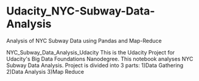 # Udacity_NYC-Subway-Data-Analysis
Analysis of NYC Subway Data using Pandas and Map-Reduce

NYC_Subway_Data_Analysis_Udacity
This is the Udacity Project for Udacity's Big Data Foundations Nanodegree. This notebook analyses NYC Subway Data Analysis.
Project is divided into 3 parts:
1)Data Gathering
2)Data Analysis
3)Map Reduce
